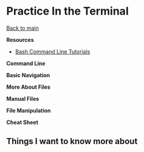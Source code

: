 # Practice In the Terminal

[Back to main](https://michaeldulin.github.io/reading-notes)

**Resources**
- [Bash Command Line Tutorials](https://ryanstutorials.net/linuxtutorial/)

**Command Line**


**Basic Navigation**


**More About Files**


**Manual Files**


**File Manipulation**


**Cheat Sheet**



## Things I want to know more about
